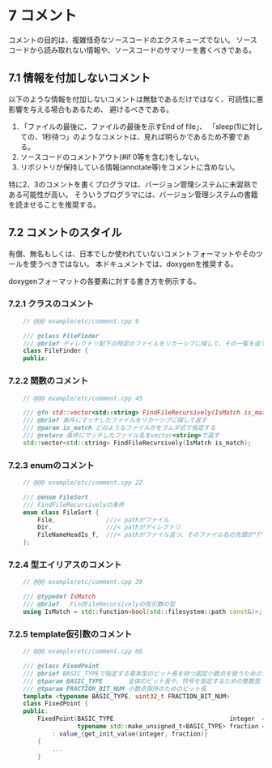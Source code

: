 <!-- ./md/comment.md -->
# 7 コメント <a id="SS_7"></a>
コメントの目的は、複雑怪奇なソースコードのエクスキューズでない。
ソースコードから読み取れない情報や、ソースコードのサマリーを書くべきである。

## 7.1 情報を付加しないコメント <a id="SS_7_1"></a>
以下のような情報を付加しないコメントは無駄であるだけではなく、可読性に悪影響を与える場合もあるため、
避けるべきである。

1. 「ファイルの最後に、ファイルの最後を示すEnd of file」、
  「sleep(1)に対しての、1秒待つ」のようなコメントは、見れば明らかであるため不要である。
2. ソースコードのコメントアウト(#if 0等を含む)をしない。
3. リポジトリが保持している情報(annotate等)をコメントに含めない。

特に2、3のコメントを書くプログラマは、バージョン管理システムに未習熟である可能性が高い。
そういうプログラマには、バージョン管理システムの書籍を読ませることを推奨する。

## 7.2 コメントのスタイル <a id="SS_7_2"></a>
有償、無名もしくは、日本でしか使われていないコメントフォーマットやそのツールを使うべきではない。
本ドキュメントでは、doxygenを推奨する。

doxygenフォーマットの各要素に対する書き方を例示する。

### 7.2.1 クラスのコメント <a id="SS_7_2_1"></a>

```cpp
    // @@@ example/etc/comment.cpp 9

    /// @class FileFinder
    /// @brief ディレクトリ配下の特定のファイルをリカーシブに探して、その一覧を返すクラス
    class FileFinder {
    public:
```

### 7.2.2 関数のコメント <a id="SS_7_2_2"></a>

```cpp
    // @@@ example/etc/comment.cpp 45

    /// @fn std::vector<std::string> FindFileRecursively(IsMatch is_match)
    /// @brief 条件にマッチしたファイルをリカーシブに探して返す
    /// @param is_match どのようなファイルかをラムダ式で指定する
    /// @return 条件にマッチしたファイル名をvector<string>で返す
    std::vector<std::string> FindFileRecursively(IsMatch is_match);
```

### 7.2.3 enumのコメント <a id="SS_7_2_3"></a>

```cpp
    // @@@ example/etc/comment.cpp 22

    /// @enum FileSort
    /// FindFileRecursivelyの条件
    enum class FileSort {
        File,              ///< pathがファイル
        Dir,               ///< pathがディレクトリ
        FileNameHeadIs_f,  ///< pathがファイル且つ、そのファイル名の先頭が"f"
    };
```

### 7.2.4 型エイリアスのコメント <a id="SS_7_2_4"></a>

```cpp
    // @@@ example/etc/comment.cpp 39

    /// @typedef IsMatch
    /// @brief   FindFileRecursivelyの仮引数の型
    using IsMatch = std::function<bool(std::filesystem::path const&)>;
```

### 7.2.5 template仮引数のコメント <a id="SS_7_2_5"></a>

```cpp
    // @@@ example/etc/comment.cpp 66

    /// @class FixedPoint
    /// @brief BASIC_TYPEで指定する基本型のビット長を持つ固定小数点を扱うためのクラス
    /// @tparam BASIC_TYPE       全体のビット長や、符号を指定するための整数型
    /// @tparam FRACTION_BIT_NUM 小数点保持のためのビット長
    template <typename BASIC_TYPE, uint32_t FRACTION_BIT_NUM>
    class FixedPoint {
    public:
        FixedPoint(BASIC_TYPE                                integer  = 0,
                   typename std::make_unsigned_t<BASIC_TYPE> fraction = 0) noexcept
            : value_{get_init_value(integer, fraction)}
        {
            ...
        }
```


